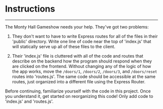 # Instructions  

---

The Monty Hall Gameshow needs your help. They've got two 
problems:

1) They don't want to have to write Express routes for all
of the files in their 'public' directory. Write one line
of code near the top of 'index.js' that will statically
serve up all of these files to the client.

2) Their 'index.js' file is cluttered with all of the
code and routes that describe on the backend how the program should
respond when they are clicked on the frontend. Without changing
any of the logic of how the app works, move the `/doors/1`, `/doors/2`,
`/doors/3`, and `/doors/reset` routes into 'routes.js'. The same code
should be accessible at the same routes, just organized into a different
file using the Express Router.

Before continuing, familiarize
yourself with the code in this project. Once you understand it,
get started on reorganizing this code! Only add code to 'index.js'
and 'routes.js'.